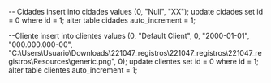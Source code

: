 
-- Cidades
insert into cidades values (0, "Null", "XX");
update cidades set id = 0 where id = 1;
alter table cidades auto_increment = 1;

--Cliente
insert into clientes values (0, "Default Client", 0, "2000-01-01", "000.000.000-00", "C:\Users\Usuario\Downloads\221047_registros\221047_registros\221047_registros\Resources\generic.png", 0);
update clientes set id = 0 where id = 1;
alter table clientes auto_increment = 1; 
